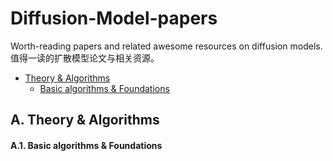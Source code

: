 # Diffusion-Model-papers
Worth-reading papers and related awesome resources on diffusion models. 值得一读的扩散模型论文与相关资源。

* [Theory & Algorithms](#a.-theory-&-algorithms)
	* [Basic algorithms & Foundations](#a.1.-basic-algorithms-&-foundations)

## A. Theory & Algorithms
#### A.1. Basic algorithms & Foundations
